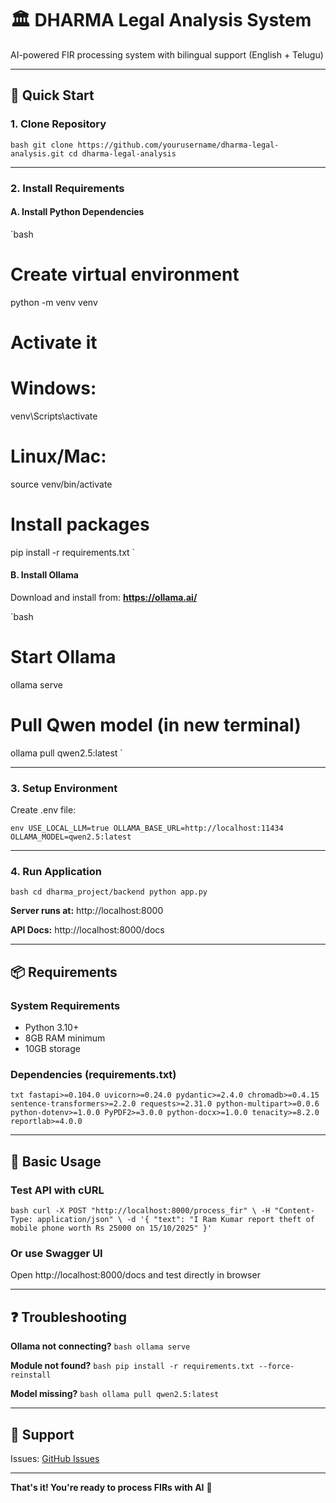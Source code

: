 ﻿# 🏛️ DHARMA Legal Analysis System

AI-powered FIR processing system with bilingual support (English + Telugu)

---

## 🚀 Quick Start

### 1. Clone Repository

`bash
git clone https://github.com/yourusername/dharma-legal-analysis.git
cd dharma-legal-analysis
`

---

### 2. Install Requirements

#### A. Install Python Dependencies

`bash
# Create virtual environment
python -m venv venv

# Activate it
# Windows:
venv\Scripts\activate
# Linux/Mac:
source venv/bin/activate

# Install packages
pip install -r requirements.txt
`

#### B. Install Ollama

Download and install from: **https://ollama.ai/**

`bash
# Start Ollama
ollama serve

# Pull Qwen model (in new terminal)
ollama pull qwen2.5:latest
`

---

### 3. Setup Environment

Create .env file:

`env
USE_LOCAL_LLM=true
OLLAMA_BASE_URL=http://localhost:11434
OLLAMA_MODEL=qwen2.5:latest
`

---

### 4. Run Application

`bash
cd dharma_project/backend
python app.py
`

**Server runs at:** http://localhost:8000

**API Docs:** http://localhost:8000/docs

---

## 📦 Requirements

### System Requirements
- Python 3.10+
- 8GB RAM minimum
- 10GB storage

### Dependencies (requirements.txt)
`txt
fastapi>=0.104.0
uvicorn>=0.24.0
pydantic>=2.4.0
chromadb>=0.4.15
sentence-transformers>=2.2.0
requests>=2.31.0
python-multipart>=0.0.6
python-dotenv>=1.0.0
PyPDF2>=3.0.0
python-docx>=1.0.0
tenacity>=8.2.0
reportlab>=4.0.0
`

---

## 🎯 Basic Usage

### Test API with cURL

`bash
curl -X POST "http://localhost:8000/process_fir" \
  -H "Content-Type: application/json" \
  -d '{
    "text": "I Ram Kumar report theft of mobile phone worth Rs 25000 on 15/10/2025"
  }'
`

### Or use Swagger UI

Open http://localhost:8000/docs and test directly in browser

---

## ❓ Troubleshooting

**Ollama not connecting?**
`bash
ollama serve
`

**Module not found?**
`bash
pip install -r requirements.txt --force-reinstall
`

**Model missing?**
`bash
ollama pull qwen2.5:latest
`

---

## 📧 Support

Issues: [GitHub Issues](https://github.com/yourusername/dharma-legal-analysis/issues)

---

**That's it! You're ready to process FIRs with AI** 🚀
